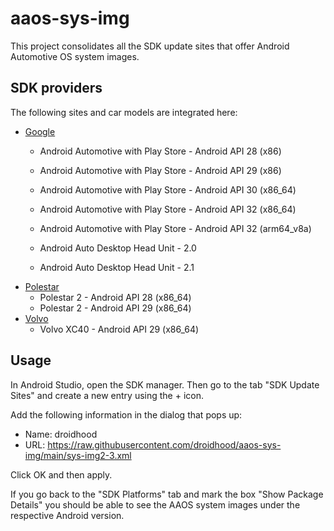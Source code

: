 # aaos-sys-img

This project consolidates all the SDK update sites that offer Android Automotive OS system images.

## SDK providers

The following sites and car models are integrated here:
- [Google](https://dl.google.com/android/repository/sys-img/android-automotive/sys-img2-3.xml)
  - Android Automotive with Play Store - Android API 28 (x86)
  - Android Automotive with Play Store - Android API 29 (x86)
  - Android Automotive with Play Store - Android API 30 (x86_64)
  - Android Automotive with Play Store - Android API 32 (x86_64)
  - Android Automotive with Play Store - Android API 32 (arm64_v8a)

  - Android Auto Desktop Head Unit - 2.0
  - Android Auto Desktop Head Unit - 2.1
- [Polestar](https://developer.polestar.com/sdk/polestar_emulator.xml)
  - Polestar 2 - Android API 28 (x86_64)
  - Polestar 2 - Android API 29 (x86_64)
- [Volvo](https://developer.volvocars.com/sdk/volvo-sys-img.xml)
  - Volvo XC40 - Android API 29 (x86_64)

## Usage

In Android Studio, open the SDK manager. Then go to the tab "SDK Update Sites" and create a new entry using the + icon.

Add the following information in the dialog that pops up:

- Name: droidhood
- URL: https://raw.githubusercontent.com/droidhood/aaos-sys-img/main/sys-img2-3.xml

Click OK and then apply.

If you go back to the "SDK Platforms" tab and mark the box "Show Package Details" you should be able to see the AAOS system images under the respective Android version.